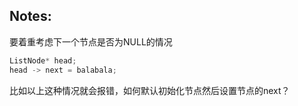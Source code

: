 ## Notes:
要着重考虑下一个节点是否为NULL的情况
```c++
ListNode* head;
head -> next = balabala;
```
比如以上这种情况就会报错，如何默认初始化节点然后设置节点的next？
